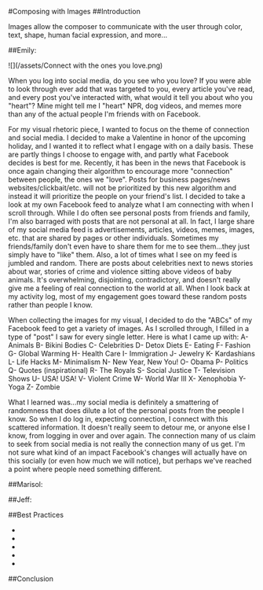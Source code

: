 #Composing with Images
##Introduction

Images allow the composer to communicate with the user through color, text, shape, human facial expression, and more... 
<!-- This section should be an overview of what the modality of still images is and why the multimodal composer should be concerned with them. -->
##Emily:

![](/assets/Connect with the ones you love.png)

When you log into social media, do you see who you love? If you were able to look through ever add that was targeted to you, every article you've read, and every post you've interacted with, what would it tell you about who you "heart"? Mine might tell me I "heart" NPR, dog videos, and memes more than any of the actual people I'm friends with on Facebook.

For my visual rhetoric piece, I wanted to focus on the theme of connection and social media. I decided to make a Valentine in honor of the upcoming holiday, and I wanted it to reflect what I engage with on a daily basis. These are partly things I choose to engage with, and partly what Facebook decides is best for me. Recently, it has been in the news that Facebook is once again changing their algorithm to encourage more "connection" between people, the ones we "love". Posts for business pages/news websites/clickbait/etc. will not be prioritized by this new algorithm and instead it will prioritize the people on your friend's list. I decided to take a look at my own Facebook feed to analyze what I am connecting with when I scroll through.
While I do often see personal posts from friends and family, I'm also barraged with posts that are not personal at all. In fact, I large share of my social media feed is advertisements, articles, videos, memes, images, etc. that are shared by pages or other individuals. Sometimes my friends/family don't even have to share them for me to see them...they just simply have to "like" them. Also, a lot of times what I see on my feed is jumbled and random. There are posts about celebrities next to news stories about war, stories of crime and violence sitting above videos of baby animals. It's overwhelming, disjointing, contradictory, and doesn't really give me a feeling of real connection to the world at all. When I look back at my activity log, most of my engagement goes toward these random posts rather than people I know.

When collecting the images for my visual, I decided to do the "ABCs" of my Facebook feed to get a variety of images. As I scrolled through, I filled in a type of "post" I saw for every single letter. Here is what I came up with:
A- Animals
B- Bikini Bodies
C- Celebrities
D- Detox Diets
E- Eating
F- Fashion
G- Global Warming
H- Health Care
I- Immigration
J- Jewelry
K- Kardashians
L- Life Hacks
M- Minimalism
N- New Year, New You!
O- Obama
P- Politics
Q- Quotes (inspirational)
R-  The Royals
S- Social Justice
T-  Television Shows
U- USA! USA!
V- Violent Crime
W- World War III
X- Xenophobia
Y- Yoga
Z- Zombie

What I learned was...my social media is definitely a smattering of randomness that does dilute a lot of the personal posts from the people I know. So when I do log in, expecting connection, I connect with this scattered information. It doesn't really seem to detour me, or anyone else I know, from logging in over and over again. The connection many of us claim to seek from social media is not really the connection many of us get. I'm not sure what kind of an impact Facebook's changes will actually have on this socially (or even how much we will notice), but perhaps we've reached a point where people need something different.

<!-- Emily should revise her visual rhetoric section into this area here -->
##Marisol:
<!-- Marisol should revise her visual rhetoric section into this area here -->
##Jeff:
<!-- Jeff should revise his visual rhetoric section into this area here -->
##Best Practices

-
-
-
-
-

<!--Add a section on best practices here. -->
##Conclusion
<!-- This section should be a paragraph or two discussing what the reader should take away after reading this chapter. -->